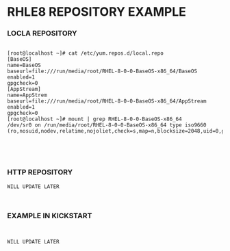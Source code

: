 # RHLE8 REPOSITORY EXAMPLE

### LOCLA REPOSITORY 
```

[root@localhost ~]# cat /etc/yum.repos.d/local.repo
[BaseOS]
name=BaseOS
baseurl=file:///run/media/root/RHEL-8-0-0-BaseOS-x86_64/BaseOS
enabled=1
gpgcheck=0
[AppStream]
name=AppStrem
baseurl=file:///run/media/root/RHEL-8-0-0-BaseOS-x86_64/AppStream
enabled=1
gpgcheck=0
[root@localhost ~]# mount | grep RHEL-8-0-0-BaseOS-x86_64
/dev/sr0 on /run/media/root/RHEL-8-0-0-BaseOS-x86_64 type iso9660 (ro,nosuid,nodev,relatime,nojoliet,check=s,map=n,blocksize=2048,uid=0,gid=0,dmode=500,fmode=400,uhelper=udisks2)





```
### HTTP REPOSITORY 
```
WILL UPDATE LATER 



```
### EXAMPLE IN KICKSTART
```


WILL UPDATE LATER 

```
